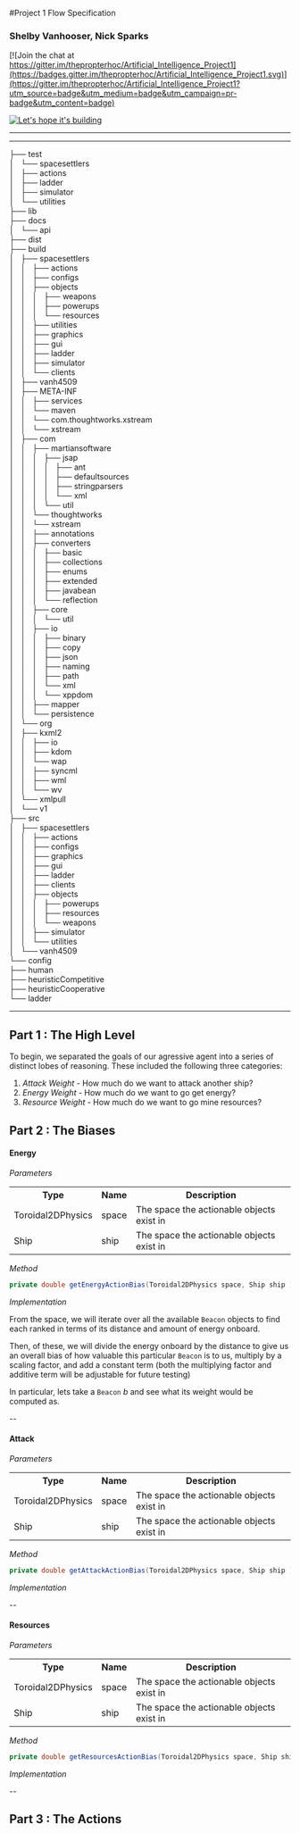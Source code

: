#Project 1 Flow Specification 
### Shelby Vanhooser, Nick Sparks  

[![Join the chat at https://gitter.im/thepropterhoc/Artificial_Intelligence_Project1](https://badges.gitter.im/thepropterhoc/Artificial_Intelligence_Project1.svg)](https://gitter.im/thepropterhoc/Artificial_Intelligence_Project1?utm_source=badge&utm_medium=badge&utm_campaign=pr-badge&utm_content=badge)

[![Let's hope it's building](https://badges.gitter.im/thepropterhoc/Artificial_Intelligence_Project1.svg)](https://gitter.im/thepropterhoc/Artificial_Intelligence_Project1?utm_source=badge&utm_medium=badge&utm_campaign=pr-badge&utm_content=badge)

___
___

├── test  
│   └── spacesettlers  
│       ├── actions  
│       ├── ladder  
│       ├── simulator  
│       └── utilities  
├── lib  
├── docs  
│   └── api  
├── dist   
├── build  
│   ├── spacesettlers  
│   │   ├── actions  
│   │   ├── configs  
│   │   ├── objects   
│   │   │   ├── weapons  
│   │   │   ├── powerups  
│   │   │   └── resources  
│   │   ├── utilities   
│   │   ├── graphics  
│   │   ├── gui  
│   │   ├── ladder  
│   │   ├── simulator  
│   │   └── clients    
│   ├── vanh4509  
│   ├── META-INF  
│   │   ├── services  
│   │   └── maven  
│   │       └── com.thoughtworks.xstream  
│   │           └── xstream  
│   ├── com  
│   │   ├── martiansoftware  
│   │   │   ├── jsap  
│   │   │   │   ├── ant  
│   │   │   │   ├── defaultsources  
│   │   │   │   ├── stringparsers  
│   │   │   │   └── xml  
│   │   │   └── util  
│   │   └── thoughtworks  
│   │       └── xstream  
│   │           ├── annotations  
│   │           ├── converters  
│   │           │   ├── basic  
│   │           │   ├── collections  
│   │           │   ├── enums  
│   │           │   ├── extended  
│   │           │   ├── javabean   
│   │           │   └── reflection  
│   │           ├── core  
│   │           │   └── util  
│   │           ├── io  
│   │           │   ├── binary  
│   │           │   ├── copy  
│   │           │   ├── json  
│   │           │   ├── naming  
│   │           │   ├── path  
│   │           │   └── xml  
│   │           │       └── xppdom  
│   │           ├── mapper  
│   │           └── persistence  
│   └── org  
│       ├── kxml2  
│       │   ├── io  
│       │   ├── kdom  
│       │   └── wap  
│       │       ├── syncml  
│       │       ├── wml  
│       │       └── wv  
│       └── xmlpull  
│           └── v1  
├── src  
│   ├── spacesettlers  
│   │   ├── actions  
│   │   ├── configs  
│   │   ├── graphics  
│   │   ├── gui  
│   │   ├── ladder  
│   │   ├── clients  
│   │   ├── objects  
│   │   │   ├── powerups  
│   │   │   ├── resources  
│   │   │   └── weapons  
│   │   ├── simulator  
│   │   └── utilities  
│   └── vanh4509  
└── config  
    ├── human  
    ├── heuristicCompetitive  
    ├── heuristicCooperative  
    └── ladder  
___


## Part 1 : The High Level  

To begin, we separated the goals of our agressive agent into a series of distinct lobes of reasoning.  These included the following three categories: 

1. *Attack Weight* - How much do we want to attack another ship? 
2. *Energy Weight* - How much do we want to go get energy?
3. *Resource Weight* - How much do we want to go mine resources?

## Part 2 : The Biases


#### Energy

_Parameters_  

<table>
	<th>
		Type
	</th>
	<th>
		Name
	</th>
	<th>
		Description
	</th>
	<tr>
		<td>
			Toroidal2DPhysics
		</td>  
		<td>
			space
		</td>
		<td>
			The space the actionable objects exist in 
		</td>
	</tr>
	<tr>
		<td>
			Ship
		</td>  
		<td>
			ship
		</td>
		<td>
			The space the actionable objects exist in 
		</td>
	</tr>
</table>

_Method_

~~~java
private double getEnergyActionBias(Toroidal2DPhysics space, Ship ship ){ ... } 
~~~

_Implementation_

From the space, we will iterate over all the available `Beacon` objects to find each ranked in terms of its distance and amount of energy onboard.  

Then, of these, we will divide the energy onboard by the distance to give us an overall bias of how valuable this particular `Beacon` is to us, multiply by a scaling factor, and add a constant term (both the multiplying factor and additive term will be adjustable for future testing) 

In particular, lets take a `Beacon` _b_ and see what its weight would be computed as.  




--  

#### Attack  

_Parameters_

<table>
	<th>
		Type
	</th>
	<th>
		Name
	</th>
	<th>
		Description
	</th>
	<tr>
		<td>
			Toroidal2DPhysics
		</td>  
		<td>
			space
		</td>
		<td>
			The space the actionable objects exist in 
		</td>
	</tr>
	<tr>
		<td>
			Ship
		</td>  
		<td>
			ship
		</td>
		<td>
			The space the actionable objects exist in 
		</td>
	</tr>
</table>

_Method_

~~~ java
private double getAttackActionBias(Toroidal2DPhysics space, Ship ship ){ ... }
~~~

_Implementation_


--

#### Resources

_Parameters_

<table>
	<th>
		Type
	</th>
	<th>
		Name
	</th>
	<th>
		Description
	</th>
	<tr>
		<td>
			Toroidal2DPhysics
		</td>  
		<td>
			space
		</td>
		<td>
			The space the actionable objects exist in 
		</td>
	</tr>
	<tr>
		<td>
			Ship
		</td>  
		<td>
			ship
		</td>
		<td>
			The space the actionable objects exist in 
		</td>
	</tr>
</table>

_Method_

~~~ java
private double getResourcesActionBias(Toroidal2DPhysics space, Ship ship ){ ... } 
~~~

_Implementation_


--

## Part 3 : The Actions
